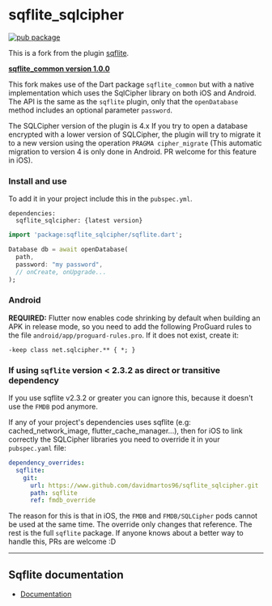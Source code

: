 # sqflite_sqlcipher

[![pub package](https://img.shields.io/pub/v/sqflite_sqlcipher.svg)](https://pub.dev/packages/sqflite_sqlcipher)

This is a fork from the plugin [sqflite](https://github.com/tekartik/sqflite).

 **[sqflite_common version 1.0.0](https://pub.dev/packages/sqflite_common)**

This fork makes use of the Dart package `sqflite_common` but with a native implementation which uses the SqlCipher library on both iOS and Android. The API is the same as the `sqflite` plugin, only that the `openDatabase` method includes an optional parameter `password`. 

The SQLCipher version of the plugin is 4.x If you try to open a database encrypted with a lower version of SQLCipher, the plugin will try to migrate it to a new version using the operation `PRAGMA cipher_migrate` (This automatic migration to version 4 is only done in Android. PR welcome for this feature in iOS).

### Install and use

To add it in your project include this in the `pubspec.yml`.
```
dependencies:
  sqflite_sqlcipher: {latest version}
```

```dart
import 'package:sqflite_sqlcipher/sqflite.dart';

Database db = await openDatabase(
  path,
  password: "my password",
  // onCreate, onUpgrade...
);
```

### Android
**REQUIRED:** Flutter now enables code shrinking by default when building an APK in release mode, so you need to add the following ProGuard rules to the file `android/app/proguard-rules.pro`. If it does not exist, create it:

```
-keep class net.sqlcipher.** { *; }
```

### If using `sqflite` version < 2.3.2 as direct or transitive dependency

If you use sqflite v2.3.2 or greater you can ignore this, because it doesn't use the `FMDB` pod anymore.

If any of your project's dependencies uses sqflite (e.g: cached_network_image, flutter_cache_manager...), then for iOS to link correctly the SQLCipher libraries you need to override it in your `pubspec.yaml` file:

```yaml
dependency_overrides:
  sqflite:
    git:
      url: https://www.github.com/davidmartos96/sqflite_sqlcipher.git
      path: sqflite
      ref: fmdb_override
```

The reason for this is that in iOS, the `FMDB` and `FMDB/SQLCipher` pods cannot be used at the same time. The override only changes that reference. The rest is the full `sqflite` package. 
If anyone knows about a better way to handle this, PRs are welcome :D


---

## Sqflite documentation

* [Documentation](https://github.com/tekartik/sqflite/blob/master/sqflite/README.md)
